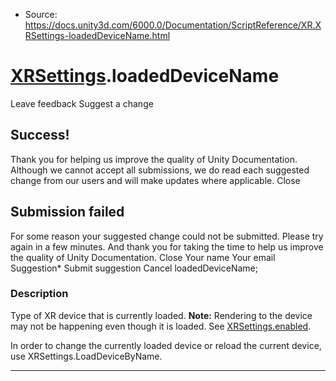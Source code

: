 * Source: https://docs.unity3d.com/6000.0/Documentation/ScriptReference/XR.XRSettings-loadedDeviceName.html

#  [XRSettings](https://docs.unity3d.com/6000.0/Documentation/ScriptReference/XR.XRSettings.html).loadedDeviceName
Leave feedback
Suggest a change
## Success!
Thank you for helping us improve the quality of Unity Documentation. Although we cannot accept all submissions, we do read each suggested change from our users and will make updates where applicable.
Close
## Submission failed
For some reason your suggested change could not be submitted. Please <a>try again</a> in a few minutes. And thank you for taking the time to help us improve the quality of Unity Documentation.
Close
Your name Your email Suggestion* Submit suggestion
Cancel
loadedDeviceName; 
### Description
Type of XR device that is currently loaded.
**Note:** Rendering to the device may not be happening even though it is loaded. See [XRSettings.enabled](https://docs.unity3d.com/6000.0/Documentation/ScriptReference/XR.XRSettings-enabled.html).  
  
In order to change the currently loaded device or reload the current device, use XRSettings.LoadDeviceByName.
* * *

